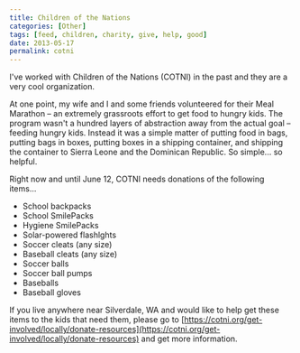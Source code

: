 ```yaml
---
title: Children of the Nations
categories: [Other]
tags: [feed, children, charity, give, help, good]
date: 2013-05-17
permalink: cotni
---
```


I&#39;ve worked with Children of the Nations (COTNI) in the past and they are a very cool organization.
<!-- xmore -->

At one point, my wife and I and some friends volunteered for their Meal Marathon &ndash; an extremely grassroots effort to get food to hungry kids. The program wasn&#39;t a hundred layers of abstraction away from the actual goal &ndash; feeding hungry kids. Instead it was a simple matter of putting food in bags, putting bags in boxes, putting boxes in a shipping container, and shipping the container to Sierra Leone and the Dominican Republic. So simple... so helpful.

Right now and until June 12, COTNI needs donations of the following items...

*   School backpacks
*   School SmilePacks
*   Hygiene SmilePacks
*   Solar-powered flashlghts
*   Soccer cleats (any size)
*   Baseball cleats (any size)
*   Soccer balls
*   Soccer ball pumps
*   Baseballs
*   Baseball gloves

If you live anywhere near Silverdale, WA and would like to help get these items to the kids that need them, please go to [https://cotni.org/get-involved/locally/donate-resources](https://cotni.org/get-involved/locally/donate-resources) and get more information.